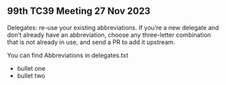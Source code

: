 99th TC39 Meeting
27 Nov 2023
-----
Delegates: re-use your existing abbreviations. If you’re a new delegate and don’t already have an abbreviation, choose any three-letter combination that is not already in use, and send a PR to add it upstream.

You can find Abbreviations in delegates.txt

* bullet one
* bullet two
